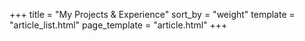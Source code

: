 +++
title = "My Projects & Experience" 
sort_by = "weight" 
template = "article_list.html"
page_template = "article.html"
+++
